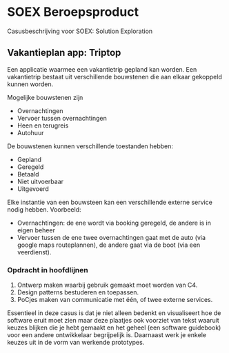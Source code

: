 # SOEX Beroepsproduct
Casusbeschrijving voor SOEX: Solution Exploration

## Vakantieplan app: Triptop

Een applicatie waarmee een vakantietrip gepland kan worden. Een vakantietrip bestaat uit verschillende bouwstenen die aan elkaar gekoppeld kunnen worden. 

Mogelijke bouwstenen zijn 
- Overnachtingen
- Vervoer tussen overnachtingen
- Heen en terugreis
- Autohuur

De bouwstenen kunnen verschillende toestanden hebben: 
- Gepland
- Geregeld
- Betaald
- Niet uitvoerbaar
- Uitgevoerd

Elke instantie van een bouwsteen kan een verschillende externe service nodig hebben. 
Voorbeeld:

- Overnachtingen: de ene wordt via booking geregeld, de andere is in eigen beheer
- Vervoer tussen de ene twee overnachtingen gaat met de auto (via google maps routeplannen), de andere gaat via de boot (via een veerdienst).

### Opdracht in hoofdlijnen

1. Ontwerp maken waarbij gebruik gemaakt moet worden van C4.  
2. Design patterns bestuderen en toepassen. 
3. PoCjes maken van communicatie met één, of twee externe services.

Essentieel in deze casus is dat je niet alleen bedenkt en visualiseert hoe de software eruit moet zien maar deze plaatjes ook voorziet van tekst waaruit keuzes blijken die je hebt gemaakt en het geheel (een software guidebook) voor een andere ontwikkelaar begrijpelijk is. Daarnaast werk je enkele keuzes uit in de vorm van werkende prototypes. 
